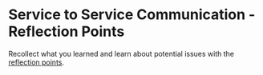 # Service to Service Communication - Reflection Points

Recollect what you learned and learn about potential issues with the [reflection points](../slides/reflection).

